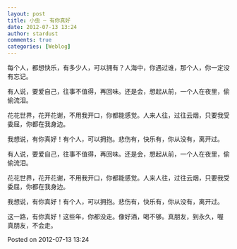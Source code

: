 ```yaml
---
layout: post
title: 小虫 – 有你真好
date: 2012-07-13 13:24
author: stardust
comments: true
categories: [Weblog]
---
```

每个人，都想快乐，有多少人，可以拥有？人海中，你遇过谁，那个人，你一定没有忘记。

有人说，要爱自己，往事不值得，再回味。还是会，想起从前，一个人在夜里，偷偷流泪。

花花世界，花开花谢，不用我开口，你都能感觉。人来人往，过往云烟，只要我受委屈，你都在我身边。

我想说，有你真好！有个人，可以拥抱。悲伤有，快乐有，你从没有，离开过。

有人说，要爱自己，往事不值得，再回味。还是会，想起从前，一个人在夜里，偷偷流泪。

花花世界，花开花谢，不用我开口，你都能感觉。人来人往，过往云烟，只要我受委屈，你都在我身边。

我想说，有你真好！有个人，可以拥抱。悲伤有，快乐有，你从没有，离开过。

这一路，有你真好！这些年，你都没走。像好酒，喝不够。真朋友，到永久，喔 真朋友，不会走。

Posted on 2012-07-13 13:24
